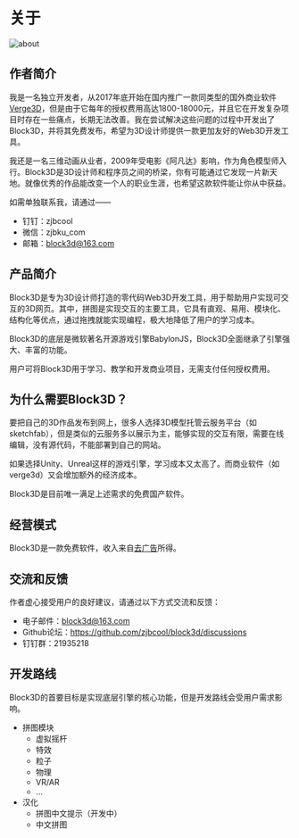 # 关于

![about](https://cdn.zjbku.com/about-1.jpg)

## 作者简介

我是一名独立开发者，从2017年底开始在国内推广一款同类型的国外商业软件[Verge3D](https://zjbcool.com/)，但是由于它每年的授权费用高达1800-18000元，并且它在开发复杂项目时存在一些痛点，长期无法改善。我在尝试解决这些问题的过程中开发出了Block3D，并将其免费发布，希望为3D设计师提供一款更加友好的Web3D开发工具。

我还是一名三维动画从业者，2009年受电影《阿凡达》影响，作为角色模型师入行。Block3D是3D设计师和程序员之间的桥梁，你有可能通过它发现一片新天地。就像优秀的作品能改变一个人的职业生涯，也希望这款软件能让你从中获益。

如需单独联系我，请通过——
- 钉钉：zjbcool
- 微信：zjbku_com
- 邮箱：block3d@163.com

## 产品简介

Block3D是专为3D设计师打造的零代码Web3D开发工具，用于帮助用户实现可交互的3D网页。其中，拼图是实现交互的主要工具，它具有直观、易用、模块化、结构化等优点，通过拖拽就能实现编程，极大地降低了用户的学习成本。

Block3D的底层是微软著名开源游戏引擎BabylonJS，Block3D全面继承了引擎强大、丰富的功能。

用户可将Block3D用于学习、教学和开发商业项目，无需支付任何授权费用。

## 为什么需要Block3D？

要把自己的3D作品发布到网上，很多人选择3D模型托管云服务平台（如sketchfab），但是类似的云服务多以展示为主，能够实现的交互有限，需要在线编辑，没有源代码，不能部署到自己的网站。

如果选择Unity、Unreal这样的游戏引擎，学习成本又太高了。而商业软件（如verge3d）又会增加额外的经济成本。

Block3D是目前唯一满足上述需求的免费国产软件。

## 经营模式

Block3D是一款免费软件，收入来自[去广告](https://shop.zjbku.com/product/block3d-license-key/)所得。

## 交流和反馈

作者虚心接受用户的良好建议，请通过以下方式交流和反馈：

- 电子邮件：block3d@163.com
- Github论坛：<https://github.com/zjbcool/block3d/discussions>
- 钉钉群：21935218

## 开发路线

Block3D的首要目标是实现底层引擎的核心功能，但是开发路线会受用户需求影响。

- 拼图模块
  - 虚拟摇杆
  - 特效
  - 粒子
  - 物理
  - VR/AR
  - ...
- 汉化
  - 拼图中文提示（开发中）
  - 中文拼图



